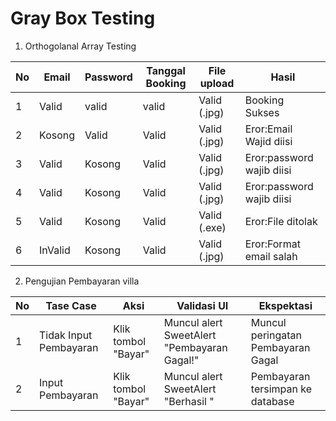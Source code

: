 # Gray Box Testing


1. Orthogolanal Array Testing 

| No | Email              | Password                                      | Tanggal Booking                                    | File upload                                           | Hasil             |
| -- | ---------------------- | ----------------------------------------- | -------------------------------------------------------------- | --------------------------------------------------------- |--------------------------------------------------------- |
| 1  | Valid   | valid  |     valid              | Valid (.jpg) | Booking Sukses
| 2  | Kosong  | Valid  |     Valid               | Valid (.jpg) | Eror:Email Wajid diisi
| 3  | Valid   | Kosong | Valid | Valid (.jpg) | Eror:password wajib diisi
| 4  | Valid   | Kosong | Valid | Valid (.jpg) | Eror:password wajib diisi
| 5  | Valid   | Kosong | Valid | Valid (.exe) | Eror:File ditolak
| 6  | InValid | Kosong | Valid | Valid (.jpg) | Eror:Format email salah




2. Pengujian Pembayaran villa

| No | Tase Case              | Aksi                                      | Validasi UI                                                    | Ekspektasi                                           |
| -- | ---------------------- | ----------------------------------------- | -------------------------------------------------------------- | --------------------------------------------------------- |
| 1  | Tidak Input Pembayaran     | Klik tombol "Bayar"  | Muncul alert SweetAlert "Pembayaran Gagal!" | Muncul peringatan Pembayaran Gagal |
| 2  | Input Pembayaran         | Klik tombol "Bayar"  | Muncul alert SweetAlert "Berhasil "                              | Pembayaran tersimpan ke database                         |
  



